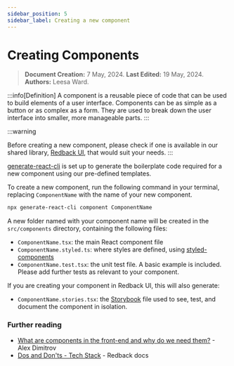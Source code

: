 ```yaml
---
sidebar_position: 5
sidebar_label: Creating a new component
---
```


# Creating Components

> **Document Creation:** 7 May, 2024. **Last Edited:** 19 May, 2024. **Authors:** Leesa Ward.

:::info[Definition]
A component is a reusable piece of code that can be used to build elements of a user interface. Components can be as simple as a button or as complex as a form. They are used to break down the user interface into smaller, more manageable parts.
:::

:::warning

Before creating a new component, please check if one is available in our shared library, [Redback UI](https://redback-operations.github.io/redback-ui/?path=/docs/about--docs), that would suit your needs.
:::



[generate-react-cli](https://www.npmjs.com/package/generate-react-cli) is set up to generate the boilerplate code required for a new component using our pre-defined templates.

To create a new component, run the following command in your terminal, replacing `ComponentName` with the name of your new component.

```bash
npx generate-react-cli component ComponentName
```

A new folder named with your component name will be created in the `src/components` directory, containing the following files:
- `ComponentName.tsx`: the main React component file
- `ComponentName.styled.ts`: where styles are defined, using [styled-components](https://styled-components.com/)
- `ComponentName.test.tsx`: the unit test file. A basic example is included. Please add further tests as relevant to your component.

If you are creating your component in Redback UI, this will also generate:
- `ComponentName.stories.tsx`: the [Storybook](https://storybook.js.org/) file used to see, test, and document the component in isolation.

### Further reading
- [What are components in the front-end and why do we need them?](https://dev.to/xavortm/what-are-components-in-the-front-end-and-why-do-we-need-them-2o2p) - Alex Dimitrov 
- [Dos and Don'ts - Tech Stack](http://localhost:3000/redback-documentation/docs/web-mobile-app-dev/frontend/dos-donts#tech-stack) - Redback docs
